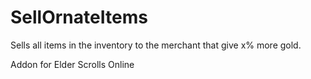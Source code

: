 # SellOrnateItems
 Sells all items in the inventory to the merchant that give x% more gold.

Addon for Elder Scrolls Online
